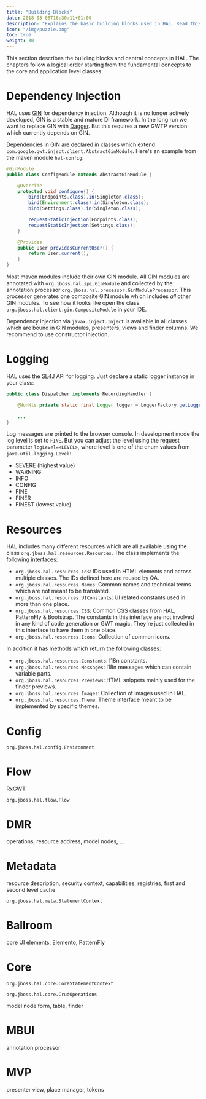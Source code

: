 ```yaml
---
title: "Building Blocks"
date: 2018-03-08T16:30:11+01:00
description: "Explains the basic building blocks used in HAL. Read this page if you want to know more about the concepts and layers in HAL or if you plan to contribute to the codebase."
icon: "/img/puzzle.png"
toc: true
weight: 30
---
```

This section describes the building blocks and central concepts in HAL. The chapters follow a logical order starting from the fundamental concepts to the core and application level classes. 

# Dependency Injection

HAL uses [GIN](https://code.google.com/archive/p/google-gin/) for dependency injection. Although it is no longer actively developed, GIN is a stable and mature DI framework. In the long run we want to replace GIN with [Dagger](https://google.github.io/dagger/). But this requires a new GWTP version which currently depends on GIN.

Dependencies in GIN are declared in classes which extend `com.google.gwt.inject.client.AbstractGinModule`. Here's an example from the maven module `hal-config`: 

```java
@GinModule
public class ConfigModule extends AbstractGinModule {

    @Override
    protected void configure() {
        bind(Endpoints.class).in(Singleton.class);
        bind(Environment.class).in(Singleton.class);
        bind(Settings.class).in(Singleton.class);

        requestStaticInjection(Endpoints.class);
        requestStaticInjection(Settings.class);
    }

    @Provides
    public User providesCurrentUser() {
        return User.current();
    }
}
```

Most maven modules include their own GIN module. All GIN modules are annotated with `org.jboss.hal.spi.GinModule` and collected by the annotation processor `org.jboss.hal.processor.GinModuleProcessor`. This processor generates one composite GIN module which includes *all* other GIN modules. To see how it looks like open the class `org.jboss.hal.client.gin.CompositeModule` in your IDE.

Dependency injection via `javax.inject.Inject` is available in all classes which are bound in GIN modules, presenters, views and finder columns. We recommend to use constructor injection. 

# Logging

HAL uses the [SL4J](https://www.slf4j.org/) API for logging. Just declare a static logger instance in your class:

```java
public class Dispatcher implements RecordingHandler {

    @NonNls private static final Logger logger = LoggerFactory.getLogger(Dispatcher.class);
    
    ...
}
```

Log messages are printed to the browser console. In development mode the log level is set to `FINE`. But you can adjust the level using the request parameter `logLevel=<LEVEL>`, where level is one of the enum values from `java.util.logging.Level`: 

- SEVERE (highest value)
- WARNING
- INFO
- CONFIG
- FINE
- FINER
- FINEST (lowest value)

# Resources

HAL includes many different resources which are all available using the class `org.jboss.hal.resources.Resources`. The class implements the following interfaces: 

- `org.jboss.hal.resources.Ids`: IDs used in HTML elements and across multiple classes. The IDs defined here are reused by QA. 
- `org.jboss.hal.resources.Names`: Common names and technical terms which are not meant to be translated.
- `org.jboss.hal.resources.UIConstants`: UI related constants used in more than one place.
- `org.jboss.hal.resources.CSS`: Common CSS classes from HAL, PatternFly & Bootstrap. The constants in this interface are not involved in any kind of code generation or GWT magic. They're just collected in this interface to have them in one place.
- `org.jboss.hal.resources.Icons`: Collection of common icons.

In addition it has methods which return the following classes: 

- `org.jboss.hal.resources.Constants`: I18n constants.
- `org.jboss.hal.resources.Messages`: I18n messages which can contain variable parts.
- `org.jboss.hal.resources.Previews`: HTML snippets mainly used for the finder previews.
- `org.jboss.hal.resources.Images`: Collection of images used in HAL.
- `org.jboss.hal.resources.Theme`: Theme interface meant to be implemented by specific themes.

# Config

`org.jboss.hal.config.Environment`

# Flow

RxGWT

`org.jboss.hal.flow.Flow`

# DMR

operations, resource address, model nodes, ...

# Metadata

resource description, security context, capabilities, registries, first and second level cache

`org.jboss.hal.meta.StatementContext`

# Ballroom

core UI elements, Elemento, PatternFly 

# Core

`org.jboss.hal.core.CoreStatementContext`

`org.jboss.hal.core.CrudOperations`

model node form, table, finder

# MBUI

annotation processor

# MVP

presenter view, place manager, tokens 

